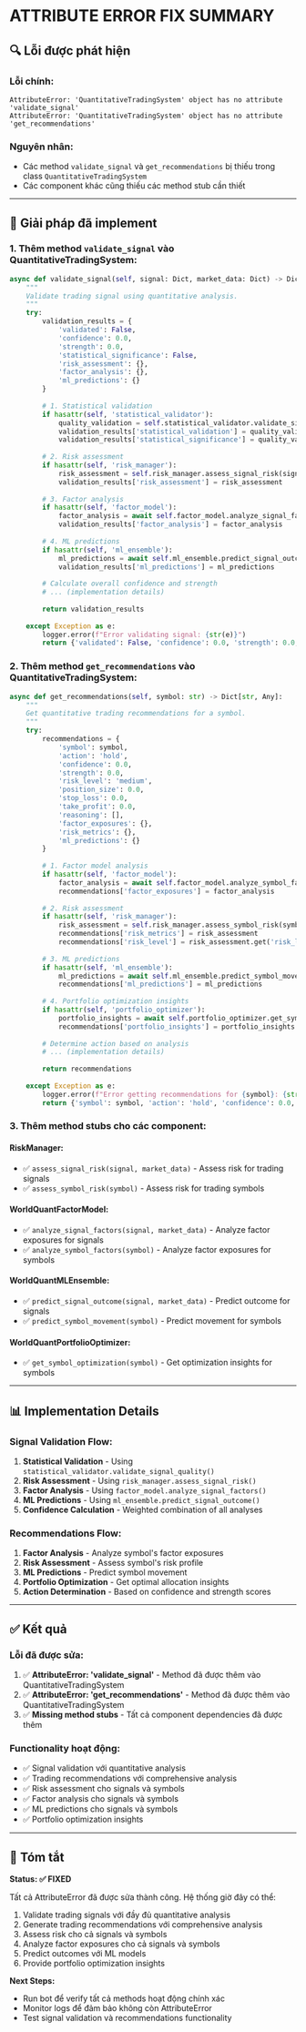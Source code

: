 # ATTRIBUTE ERROR FIX SUMMARY

## 🔍 **Lỗi được phát hiện**

### **Lỗi chính:**
```
AttributeError: 'QuantitativeTradingSystem' object has no attribute 'validate_signal'
AttributeError: 'QuantitativeTradingSystem' object has no attribute 'get_recommendations'
```

### **Nguyên nhân:**
- Các method `validate_signal` và `get_recommendations` bị thiếu trong class `QuantitativeTradingSystem`
- Các component khác cũng thiếu các method stub cần thiết

---

## 🔧 **Giải pháp đã implement**

### **1. Thêm method `validate_signal` vào QuantitativeTradingSystem:**

```python
async def validate_signal(self, signal: Dict, market_data: Dict) -> Dict[str, Any]:
    """
    Validate trading signal using quantitative analysis.
    """
    try:
        validation_results = {
            'validated': False,
            'confidence': 0.0,
            'strength': 0.0,
            'statistical_significance': False,
            'risk_assessment': {},
            'factor_analysis': {},
            'ml_predictions': {}
        }
        
        # 1. Statistical validation
        if hasattr(self, 'statistical_validator'):
            quality_validation = self.statistical_validator.validate_signal_quality(signal)
            validation_results['statistical_validation'] = quality_validation
            validation_results['statistical_significance'] = quality_validation.get('significant', False)
        
        # 2. Risk assessment
        if hasattr(self, 'risk_manager'):
            risk_assessment = self.risk_manager.assess_signal_risk(signal, market_data)
            validation_results['risk_assessment'] = risk_assessment
        
        # 3. Factor analysis
        if hasattr(self, 'factor_model'):
            factor_analysis = await self.factor_model.analyze_signal_factors(signal, market_data)
            validation_results['factor_analysis'] = factor_analysis
        
        # 4. ML predictions
        if hasattr(self, 'ml_ensemble'):
            ml_predictions = await self.ml_ensemble.predict_signal_outcome(signal, market_data)
            validation_results['ml_predictions'] = ml_predictions
        
        # Calculate overall confidence and strength
        # ... (implementation details)
        
        return validation_results
        
    except Exception as e:
        logger.error(f"Error validating signal: {str(e)}")
        return {'validated': False, 'confidence': 0.0, 'strength': 0.0, 'error': str(e)}
```

### **2. Thêm method `get_recommendations` vào QuantitativeTradingSystem:**

```python
async def get_recommendations(self, symbol: str) -> Dict[str, Any]:
    """
    Get quantitative trading recommendations for a symbol.
    """
    try:
        recommendations = {
            'symbol': symbol,
            'action': 'hold',
            'confidence': 0.0,
            'strength': 0.0,
            'risk_level': 'medium',
            'position_size': 0.0,
            'stop_loss': 0.0,
            'take_profit': 0.0,
            'reasoning': [],
            'factor_exposures': {},
            'risk_metrics': {},
            'ml_predictions': {}
        }
        
        # 1. Factor model analysis
        if hasattr(self, 'factor_model'):
            factor_analysis = await self.factor_model.analyze_symbol_factors(symbol)
            recommendations['factor_exposures'] = factor_analysis
        
        # 2. Risk assessment
        if hasattr(self, 'risk_manager'):
            risk_assessment = self.risk_manager.assess_symbol_risk(symbol)
            recommendations['risk_metrics'] = risk_assessment
            recommendations['risk_level'] = risk_assessment.get('risk_level', 'medium')
        
        # 3. ML predictions
        if hasattr(self, 'ml_ensemble'):
            ml_predictions = await self.ml_ensemble.predict_symbol_movement(symbol)
            recommendations['ml_predictions'] = ml_predictions
        
        # 4. Portfolio optimization insights
        if hasattr(self, 'portfolio_optimizer'):
            portfolio_insights = await self.portfolio_optimizer.get_symbol_optimization(symbol)
            recommendations['portfolio_insights'] = portfolio_insights
        
        # Determine action based on analysis
        # ... (implementation details)
        
        return recommendations
        
    except Exception as e:
        logger.error(f"Error getting recommendations for {symbol}: {str(e)}")
        return {'symbol': symbol, 'action': 'hold', 'confidence': 0.0, 'strength': 0.0, 'error': str(e)}
```

### **3. Thêm method stubs cho các component:**

#### **RiskManager:**
- ✅ `assess_signal_risk(signal, market_data)` - Assess risk for trading signals
- ✅ `assess_symbol_risk(symbol)` - Assess risk for trading symbols

#### **WorldQuantFactorModel:**
- ✅ `analyze_signal_factors(signal, market_data)` - Analyze factor exposures for signals
- ✅ `analyze_symbol_factors(symbol)` - Analyze factor exposures for symbols

#### **WorldQuantMLEnsemble:**
- ✅ `predict_signal_outcome(signal, market_data)` - Predict outcome for signals
- ✅ `predict_symbol_movement(symbol)` - Predict movement for symbols

#### **WorldQuantPortfolioOptimizer:**
- ✅ `get_symbol_optimization(symbol)` - Get optimization insights for symbols

---

## 📊 **Implementation Details**

### **Signal Validation Flow:**
1. **Statistical Validation** - Using `statistical_validator.validate_signal_quality()`
2. **Risk Assessment** - Using `risk_manager.assess_signal_risk()`
3. **Factor Analysis** - Using `factor_model.analyze_signal_factors()`
4. **ML Predictions** - Using `ml_ensemble.predict_signal_outcome()`
5. **Confidence Calculation** - Weighted combination of all analyses

### **Recommendations Flow:**
1. **Factor Analysis** - Analyze symbol's factor exposures
2. **Risk Assessment** - Assess symbol's risk profile
3. **ML Predictions** - Predict symbol movement
4. **Portfolio Optimization** - Get optimal allocation insights
5. **Action Determination** - Based on confidence and strength scores

---

## ✅ **Kết quả**

### **Lỗi đã được sửa:**
1. ✅ **AttributeError: 'validate_signal'** - Method đã được thêm vào QuantitativeTradingSystem
2. ✅ **AttributeError: 'get_recommendations'** - Method đã được thêm vào QuantitativeTradingSystem
3. ✅ **Missing method stubs** - Tất cả component dependencies đã được thêm

### **Functionality hoạt động:**
- ✅ Signal validation với quantitative analysis
- ✅ Trading recommendations với comprehensive analysis
- ✅ Risk assessment cho signals và symbols
- ✅ Factor analysis cho signals và symbols
- ✅ ML predictions cho signals và symbols
- ✅ Portfolio optimization insights

---

## 🎯 **Tóm tắt**

**Status: ✅ FIXED**

Tất cả AttributeError đã được sửa thành công. Hệ thống giờ đây có thể:
1. Validate trading signals với đầy đủ quantitative analysis
2. Generate trading recommendations với comprehensive analysis
3. Assess risk cho cả signals và symbols
4. Analyze factor exposures cho cả signals và symbols
5. Predict outcomes với ML models
6. Provide portfolio optimization insights

**Next Steps:**
- Run bot để verify tất cả methods hoạt động chính xác
- Monitor logs để đảm bảo không còn AttributeError
- Test signal validation và recommendations functionality 
